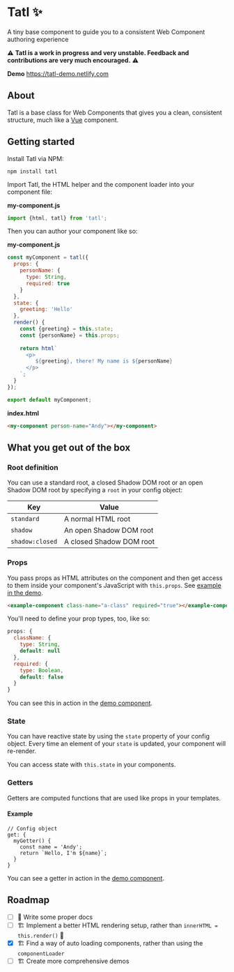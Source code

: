 # Tatl ✨
A tiny base component to guide you to a consistent Web Component authoring experience

⚠️ **Tatl is a work in progress and very unstable. Feedback and contributions are very much encouraged.** ⚠️

**Demo** <https://tatl-demo.netlify.com>

## About

Tatl is a base class for Web Components that gives you a clean, consistent structure, much like a [Vue](//vuejs.org) component.

## Getting started

Install Tatl via NPM:

`npm install tatl`

Import Tatl, the HTML helper and the component loader into your component file:

**my-component.js**

```javascript
import {html, tatl} from 'tatl';
```

Then you can author your component like so: 

**my-component.js**

```javascript
const myComponent = tatl({
  props: {
    personName: {
      type: String,
      required: true
    }
  },
  state: {
    greeting: 'Hello'
  },
  render() {
    const {greeting} = this.state;
    const {personName} = this.props;
    
    return html`
      <p>
         ${greeting}, there! My name is ${personName}
      </p>
    `;
  }
});

export default myComponent;
```

**index.html**

```html
<my-component person-name="Andy"></my-component>
```

## What you get out of the box

### Root definition

You can use a standard root, a closed Shadow DOM root or an open Shadow DOM root by specifying a `root` in your config object:

| Key   | Value   |
|---|---|
| `standard`  | A normal HTML root  |
| `shadow`  | An open Shadow DOM root  |
| `shadow:closed`  | A closed Shadow DOM root  |

### Props

You pass props as HTML attributes on the component and then get access to them inside your component's JavaScript with `this.props`. See [example in the demo](https://github.com/andybelldesign/tatl/blob/master/demo/js/components/input-field.js#L51).

```html
<example-component class-name="a-class" required="true"></example-component>
```

You'll need to define your prop types, too, like so: 

```javascript
props: {
  className: {
    type: String,
    default: null
  },
  required: {
    type: Boolean,
    default: false
  }
}
``` 

You can see this in action in the [demo component](https://github.com/andybelldesign/tatl/blob/master/demo/js/components/input-field.js#L7). 

### State

You can have reactive state by using the `state` property of your config object. Every time an element of your `state` is updated, your component will re-render.

You can access state with `this.state` in your components. 

### Getters

Getters are computed functions that are used like props in your templates.

#### Example

```
// Config object
get: {
  myGetter() {
    const name = 'Andy';
    return `Hello, I'm ${name}`;
  }
}
```

You can see a getter in action in the [demo component](https://github.com/andybelldesign/tatl/blob/master/demo/js/components/input-field.js#L34).

## Roadmap

- [ ] 📝 Write some proper docs
- [ ] 🏗 Implement a better HTML rendering setup, rather than `innerHTML = this.render()` 🙈
- [x] 🏗 Find a way of auto loading components, rather than using the `componentLoader`
- [ ] 🏗 Create more comprehensive demos